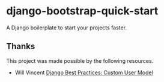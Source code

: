 # django-bootstrap-quick-start
A Django boilerplate to start your projects faster.


## Thanks

This project was made possible by the following resources.

- Will Vincent [Django Best Practices: Custom User Model](https://learndjango.com/tutorials/django-custom-user-model)
